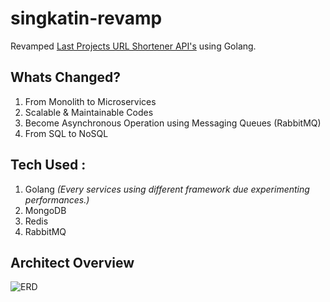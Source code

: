 # singkatin-revamp
Revamped [Last Projects URL Shortener API's](https://github.com/PickHD/singkatin-api) using Golang.

## Whats Changed?
1. From Monolith to Microservices
2. Scalable & Maintainable Codes
3. Become Asynchronous Operation using Messaging Queues (RabbitMQ)
4. From SQL to NoSQL

## Tech Used :
1. Golang _(Every services using different framework due experimenting performances.)_
2. MongoDB
3. Redis
4. RabbitMQ

## Architect Overview
![ERD](https://raw.github.com/PickHD/singkatin-revamp/master/arch_singkatin_revamp.png)
